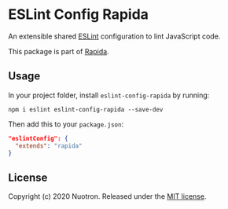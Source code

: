 # ESLint Config Rapida
An extensible shared [ESLint](https://github.com/eslint/eslint) configuration to lint JavaScript code.

This package is part of [Rapida](https://github.com/nuotron/rapida).

## Usage
In your project folder, install `eslint-config-rapida` by running:
```
npm i eslint eslint-config-rapida --save-dev
```

Then add this to your `package.json`:
```json
"eslintConfig": {
  "extends": "rapida"
}
```

## License
Copyright (c) 2020 Nuotron.
Released under the [MIT license](https://github.com/github/choosealicense.com/blob/gh-pages/LICENSE.md).
